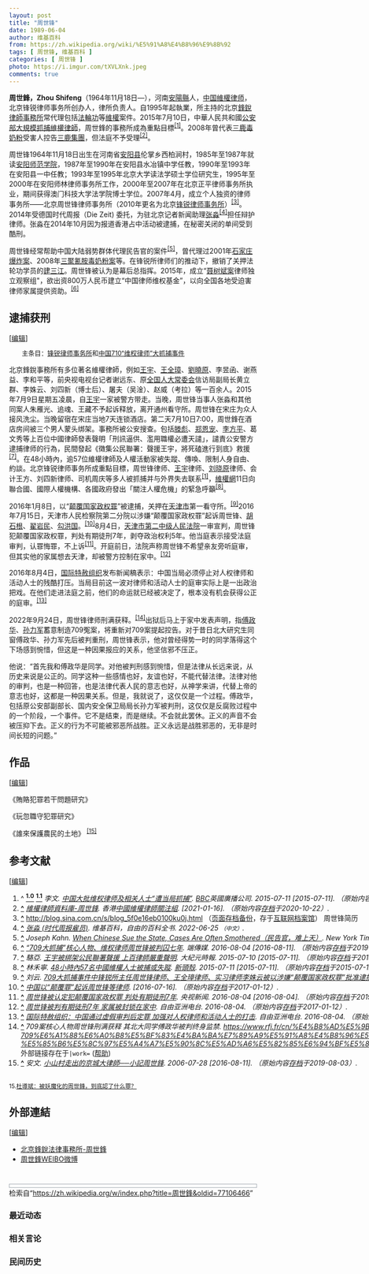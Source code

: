 ```yaml
---
layout: post
title: "周世锋"
date: 1989-06-04
author: 维基百科
from: https://zh.wikipedia.org/wiki/%E5%91%A8%E4%B8%96%E9%8B%92
tags: [ 周世锋, 维基百科 ]
categories: [ 周世锋 ]
photo: https://i.imgur.com/tXVLXnk.jpeg
comments: true
---
```

<div class="mw-content-ltr mw-parser-output" lang="zh" dir="ltr"><style data-mw-deduplicate="TemplateStyles:r83732082">.mw-parser-output .infobox-subbox{padding:0;border:none;margin:-3px;width:auto;min-width:100%;font-size:100%;clear:none;float:none;background-color:transparent}.mw-parser-output .infobox-3cols-child{margin:auto}.mw-parser-output .infobox .navbar{font-size:100%}body.skin-minerva .mw-parser-output .infobox-header,body.skin-minerva .mw-parser-output .infobox-subheader,body.skin-minerva .mw-parser-output .infobox-above,body.skin-minerva .mw-parser-output .infobox-title,body.skin-minerva .mw-parser-output .infobox-image,body.skin-minerva .mw-parser-output .infobox-full-data,body.skin-minerva .mw-parser-output .infobox-below{text-align:center}@media screen{html.skin-theme-clientpref-night .mw-parser-output .infobox-full-data:not(.notheme)>div:not(.notheme)[style]{background:#1f1f23!important;color:#f8f9fa}@media screen and (prefers-color-scheme:dark){html.skin-theme-clientpref-os .mw-parser-output .infobox-full-data:not(.notheme) div:not(.notheme){background:#1f1f23!important;color:#f8f9fa}}html.skin-theme-clientpref-night .mw-parser-output .infobox td div:not(.notheme)[style]{background:transparent!important;color:var(--color-base,#202122)}@media screen and (prefers-color-scheme:dark){html.skin-theme-clientpref-os .mw-parser-output .infobox td div:not(.notheme)[style]{background:transparent!important;color:var(--color-base,#202122)}}html.skin-theme-clientpref-night .mw-parser-output .infobox td div.NavHead:not(.notheme)[style]{background:transparent!important}}@media screen and (prefers-color-scheme:dark){html.skin-theme-clientpref-os .mw-parser-output .infobox td div.NavHead:not(.notheme)[style]{background:transparent!important}}@media(min-width:640px){body.skin--responsive .mw-parser-output .infobox-table{display:table!important}body.skin--responsive .mw-parser-output .infobox-table>caption{display:table-caption!important}body.skin--responsive .mw-parser-output .infobox-table>tbody{display:table-row-group}body.skin--responsive .mw-parser-output .infobox-table tr{display:table-row!important}body.skin--responsive .mw-parser-output .infobox-table th,body.skin--responsive .mw-parser-output .infobox-table td{padding-left:inherit;padding-right:inherit}}</style>
<p><b>周世鋒，Zhou Shifeng</b>（1964年11月18日<span class="useeditintro" title="Template:BLP editintro">—</span>），河南<a href="/wiki/%E5%AE%89%E9%98%B3%E5%8E%BF" title="安阳县">安陽縣</a>人，<a href="/wiki/%E4%B8%AD%E5%8D%8E%E4%BA%BA%E6%B0%91%E5%85%B1%E5%92%8C%E5%9B%BD" title="中华人民共和国">中国</a><a href="/wiki/%E7%B6%AD%E6%AC%8A%E5%BE%8B%E5%B8%AB" class="mw-redirect" title="維權律師">維權律师</a>，北京锋锐律师事务所创办人，律所负责人。自1995年起執業，所主持的北京<a href="/wiki/%E9%94%8B%E9%94%90%E5%BE%8B%E5%B8%88%E4%BA%8B%E5%8A%A1%E6%89%80" title="锋锐律师事务所">鋒銳律師事務所</a>常代理包括<a href="/wiki/%E6%B3%95%E8%BC%AA%E5%8A%9F" class="mw-redirect" title="法輪功">法輪功</a>等<a href="/wiki/%E7%B6%AD%E6%AC%8A" class="mw-redirect" title="維權">維權</a>案件。2015年7月10日，中華人民共和國<a href="/wiki/%E4%B8%AD%E5%8D%8E%E4%BA%BA%E6%B0%91%E5%85%B1%E5%92%8C%E5%9B%BD%E5%85%AC%E5%AE%89%E9%83%A8" title="中华人民共和国公安部">公安部</a><a href="/wiki/%E4%B8%AD%E5%9C%8B710%E3%80%8C%E7%B6%AD%E6%AC%8A%E5%BE%8B%E5%B8%AB%E3%80%8D%E5%A4%A7%E6%8A%93%E6%8D%95%E4%BA%8B%E4%BB%B6" class="mw-redirect" title="中國710「維權律師」大抓捕事件">大規模抓捕維權律師</a>，周世鋒的事務所成為重點目標<sup id="cite_ref-BBC0711_1-0" class="reference"><a href="#cite_note-BBC0711-1"><span class="cite-bracket">[</span>1<span class="cite-bracket">]</span></a></sup>。2008年曾代表<a href="/wiki/2008%E5%B9%B4%E4%B8%AD%E5%9B%BD%E5%A5%B6%E5%88%B6%E5%93%81%E6%B1%A1%E6%9F%93%E4%BA%8B%E4%BB%B6" title="2008年中国奶制品污染事件">三鹿毒奶粉</a>受害人控告<a href="/wiki/%E4%B8%89%E9%B9%BF%E9%9B%86%E5%9B%A2" title="三鹿集团">三鹿集團</a>，但法庭不予受理<sup id="cite_ref-2" class="reference"><a href="#cite_note-2"><span class="cite-bracket">[</span>2<span class="cite-bracket">]</span></a></sup>。
</p>
<meta property="mw:PageProp/toc">
<div class="mw-heading mw-heading2"></div>
<p>周世锋1964年11月18日出生在河南省<a href="/wiki/%E5%AE%89%E9%98%B3%E5%8E%BF" title="安阳县">安阳县</a>伦掌乡西柏涧村，1985年至1987年就读<a href="/wiki/%E5%AE%89%E9%98%B3%E5%B8%88%E8%8C%83%E5%AD%A6%E9%99%A2" title="安阳师范学院">安阳师范学院</a>，1987年至1990年在安阳县水冶镇中学任教，1990年至1993年在安阳县一中任教；1993年至1995年北京大学读法学硕士学位研究生，1995年至2000年在安阳师林律师事务所工作，2000年至2007年在北京正平律师事务所执业，期间获得澳门科技大学法学院博士学位。2007年4月，成立个人独资的律师事务所——北京周世锋律师事务所（2010年更名为北京<a href="/wiki/%E9%94%8B%E9%94%90%E5%BE%8B%E5%B8%88%E4%BA%8B%E5%8A%A1%E6%89%80" title="锋锐律师事务所">锋锐律师事务所</a>）<sup id="cite_ref-3" class="reference"><a href="#cite_note-3"><span class="cite-bracket">[</span>3<span class="cite-bracket">]</span></a></sup>。2014年受德国时代周报（Die Zeit) 委托，为驻北京记者新闻助理<a href="/wiki/%E5%BC%A0%E6%B7%BC_(%E6%97%B6%E4%BB%A3%E5%91%A8%E6%8A%A5%E9%9B%87%E5%91%98)" title="张淼 (时代周报雇员)">张淼</a><sup id="cite_ref-4" class="reference"><a href="#cite_note-4"><span class="cite-bracket">[</span>4<span class="cite-bracket">]</span></a></sup>担任辩护律师。张淼在2014年10月因为报道香港占中活动被逮捕，在秘密关闭的单间受到酷刑。
</p><p>周世锋经常帮助中国大陆弱势群体代理民告官的案件<sup id="cite_ref-5" class="reference"><a href="#cite_note-5"><span class="cite-bracket">[</span>5<span class="cite-bracket">]</span></a></sup>，曾代理过2001年<a href="/wiki/%E9%9D%B3%E5%A6%82%E8%B6%85%E7%88%86%E7%82%B8%E6%A1%88" title="靳如超爆炸案">石家庄爆炸案</a>、2008年<a href="/wiki/2008%E5%B9%B4%E4%B8%AD%E5%9B%BD%E5%A5%B6%E5%88%B6%E5%93%81%E6%B1%A1%E6%9F%93%E4%BA%8B%E4%BB%B6" title="2008年中国奶制品污染事件">三聚氰胺毒奶粉案</a>等。在锋锐所律师们的推动下，撤销了关押法轮功学员的<a href="/wiki/2014%E5%B9%B4%E5%BB%BA%E4%B8%89%E6%B1%9F%E4%BA%8B%E4%BB%B6" title="2014年建三江事件">建三江</a>。周世锋被认为是幕后总指挥。2015年，成立“<a href="/wiki/%E8%81%82%E6%A0%91%E6%96%8C%E6%A1%88" title="聂树斌案">聂树斌案</a>律师独立观察组"，欲出资800万人民币建立“中国律师维权基金”，以向全国各地受迫害律师家属提供资助。<sup id="cite_ref-6" class="reference"><a href="#cite_note-6"><span class="cite-bracket">[</span>6<span class="cite-bracket">]</span></a></sup>
</p>
<div class="mw-heading mw-heading2"><h2 id="逮捕获刑"><span id=".E9.80.AE.E6.8D.95.E8.8E.B7.E5.88.91"></span>逮捕获刑</h2><span class="mw-editsection"><span class="mw-editsection-bracket">[</span><a href="/w/index.php?title=%E5%91%A8%E4%B8%96%E9%8B%92&amp;action=edit&amp;section=2" title="编辑章节：逮捕获刑"><span>编辑</span></a><span class="mw-editsection-bracket">]</span></span></div>
<style data-mw-deduplicate="TemplateStyles:r85100532">.mw-parser-output .hatnote{font-size:small}.mw-parser-output div.hatnote{padding-left:2em;margin-bottom:0.8em;margin-top:0.8em}.mw-parser-output .hatnote-notice-img::after{content:"\202f \202f \202f \202f "}.mw-parser-output .hatnote-notice-img-small::after{content:"\202f \202f "}.mw-parser-output .hatnote+link+.hatnote{margin-top:-0.5em}body.skin-minerva .mw-parser-output .hatnote-notice-img,body.skin-minerva .mw-parser-output .hatnote-notice-img-small{display:none}@media print{body.ns-0 .mw-parser-output .hatnote{display:none!important}}</style><div role="note" class="hatnote navigation-not-searchable">主条目：<a href="/wiki/%E9%94%8B%E9%94%90%E5%BE%8B%E5%B8%88%E4%BA%8B%E5%8A%A1%E6%89%80" title="锋锐律师事务所">锋锐律师事务所</a>和<a href="/wiki/%E4%B8%AD%E5%9C%8B710%E3%80%8C%E7%B6%AD%E6%AC%8A%E5%BE%8B%E5%B8%AB%E3%80%8D%E5%A4%A7%E6%8A%93%E6%8D%95%E4%BA%8B%E4%BB%B6" class="mw-redirect" title="中國710「維權律師」大抓捕事件">中国710“维权律师”大抓捕事件</a></div>
<p>北京鋒銳事務所有多位著名維權律師，例如<a href="/wiki/%E7%8E%8B%E5%AE%87_(%E4%B8%AD%E5%9C%8B%E5%BE%8B%E5%B8%AB)" class="mw-redirect" title="王宇 (中國律師)">王宇</a>、<a href="/wiki/%E7%8E%8B%E5%85%A8%E7%92%8B" title="王全璋">王全璋</a>、<a href="/wiki/%E5%88%98%E6%99%93%E5%8E%9F" title="刘晓原">劉曉原</a>、李昱函、谢燕益、李和平等，前央视电视台记者谢远东、原<a href="/wiki/%E5%85%A8%E5%9B%BD%E4%BA%BA%E5%A4%A7%E5%B8%B8%E5%A7%94%E4%BC%9A" class="mw-redirect" title="全国人大常委会">全国人大常委会</a>信访局副局长黄立群、李姝云、刘四新（博士后）、屠夫（吴淦）、赵威（考拉）等一百余人。2015年7月9日星期五凌晨，自<a href="/wiki/%E7%8E%8B%E5%AE%87_(%E4%B8%AD%E5%9C%8B%E5%BE%8B%E5%B8%AB)" class="mw-redirect" title="王宇 (中國律師)">王宇</a>一家被警方带走。当晚，周世锋当事人张淼和其他同案人朱雁光、追魂、王藏不予起诉释放，离开通州看守所。周世锋在宋庄为众人接风洗尘。当晚留宿在宋庄当地7天连锁酒店。第二天7月10日7:00，周世鋒在酒店房间被三个男人蒙头绑架。事務所被公安搜查。包括<a href="/wiki/%E6%BB%95%E5%BD%AA" title="滕彪">滕彪</a>、<a href="/wiki/%E9%83%91%E6%81%A9%E5%AE%A0" title="郑恩宠">郑恩宠</a>、<a href="/wiki/%E6%9D%8E%E6%96%B9%E5%B9%B3" title="李方平">李方平</a>、葛文秀等上百位中國律師發表聲明「刑訊逼供、濫用職權必遭天譴」，譴責公安警方逮捕律师的行為，民間發起《徵集公民聯署：聲援王宇，將死磕進行到底》救援<sup id="cite_ref-EPO0710_7-0" class="reference"><a href="#cite_note-EPO0710-7"><span class="cite-bracket">[</span>7<span class="cite-bracket">]</span></a></sup>。在48小時內，逾57位維權律師及人權活動家被失蹤、傳喚、限制人身自由、約談。北京锋锐律师事务所成重點目標，周世锋律师、<a href="/wiki/%E7%8E%8B%E5%AE%87_(%E4%B8%AD%E5%9C%8B%E5%BE%8B%E5%B8%AB)" class="mw-redirect" title="王宇 (中國律師)">王宇</a>律师、<a href="/wiki/%E5%88%98%E6%99%93%E5%8E%9F" title="刘晓原">刘晓原</a>律师、会计王方、刘四新律师、司机周庆等多人被抓捕并与外界失去联系<sup id="cite_ref-BBC0711_1-1" class="reference"><a href="#cite_note-BBC0711-1"><span class="cite-bracket">[</span>1<span class="cite-bracket">]</span></a></sup>，<a href="/wiki/%E7%B6%AD%E6%AC%8A%E7%B6%B2" class="mw-redirect" title="維權網">維權網</a>11日向聯合國、國際人權機構、各國政府發出「關注人權危機」的緊急呼籲<sup id="cite_ref-8" class="reference"><a href="#cite_note-8"><span class="cite-bracket">[</span>8<span class="cite-bracket">]</span></a></sup>。
</p><p>2016年1月8日，以“<a href="/wiki/%E9%A2%A0%E8%A6%86%E5%9B%BD%E5%AE%B6%E6%94%BF%E6%9D%83%E7%BD%AA" title="颠覆国家政权罪">颠覆国家政权罪</a>”被逮捕，关押在<a href="/wiki/%E5%A4%A9%E6%B4%A5%E5%B8%82" title="天津市">天津市</a>第一看守所。<sup id="cite_ref-9" class="reference"><a href="#cite_note-9"><span class="cite-bracket">[</span>9<span class="cite-bracket">]</span></a></sup>2016年7月15日，天津市人民检察院第二分院以涉嫌“颠覆国家政权罪”起诉周世锋、<a href="/wiki/%E8%83%A1%E7%9F%B3%E6%A0%B9" title="胡石根">胡石根</a>、<a href="/w/index.php?title=%E7%BF%9F%E5%B2%A9%E6%B0%91&amp;action=edit&amp;redlink=1" class="new" title="翟岩民（页面不存在）">翟岩民</a>、<a href="/wiki/%E5%8B%BE%E6%B4%AA%E5%9B%BD" title="勾洪国">勾洪国</a>。<sup id="cite_ref-10" class="reference"><a href="#cite_note-10"><span class="cite-bracket">[</span>10<span class="cite-bracket">]</span></a></sup>8月4日，<a href="/wiki/%E5%A4%A9%E6%B4%A5%E5%B8%82%E7%AC%AC%E4%BA%8C%E4%B8%AD%E7%BA%A7%E4%BA%BA%E6%B0%91%E6%B3%95%E9%99%A2" title="天津市第二中级人民法院">天津市第二中级人民法院</a>一审宣判，周世锋犯颠覆国家政权罪，判处有期徒刑7年，剥夺政治权利5年。他当庭表示接受法庭审判，认罪悔罪，不上诉<sup id="cite_ref-11" class="reference"><a href="#cite_note-11"><span class="cite-bracket">[</span>11<span class="cite-bracket">]</span></a></sup>。开庭前日，法院声称周世锋不希望亲友旁听庭审，但其实他的家属想去天津，却被警方控制在家中。<sup id="cite_ref-12" class="reference"><a href="#cite_note-12"><span class="cite-bracket">[</span>12<span class="cite-bracket">]</span></a></sup>
</p><p>2016年8月4日，<a href="/wiki/%E5%9B%BD%E9%99%85%E7%89%B9%E8%B5%A6%E7%BB%84%E7%BB%87" class="mw-redirect" title="国际特赦组织">国际特赦组织</a>发布新闻稿表示：中国当局必须停止对人权律师和活动人士的残酷打压。当局目前这一波对律师和活动人士的庭审实际上是一出政治把戏。在他们走进法庭之前，他们的命运就已经被决定了，根本没有机会获得公正的庭审。<sup id="cite_ref-13" class="reference"><a href="#cite_note-13"><span class="cite-bracket">[</span>13<span class="cite-bracket">]</span></a></sup>
</p><p>2022年9月24日，周世锋律师刑满获释。<sup id="cite_ref-14" class="reference"><a href="#cite_note-14"><span class="cite-bracket">[</span>14<span class="cite-bracket">]</span></a></sup>出狱后马上于家中发表声明，指<a href="/wiki/%E5%82%85%E6%94%BF%E5%8D%8E" title="傅政华">傅政华</a>、<a href="/wiki/%E5%AD%99%E5%8A%9B%E5%86%9B" title="孙力军">孙力军</a>蓄意制造709冤案，将重新对709案提起控告。对于昔日北大研究生同窗傅政华、孙力军先后被判重刑，周世锋表示，他对曾经得势一时的同学落得这个下场感到惋惜，但这是一种因果报应的关系，他坚信邪不压正。
</p><p>他说：“首先我和傅政华是同学。对他被判刑感到惋惜，但是法律从长远来说，从历史来说是公正的。同学这种一些感情也好，友谊也好，不能代替法律。法律对他的审判，也是一种回答，也是法律代表人民的意志也好，从神学来讲，代替上帝的意志也好，这都是一种因果关系。但是，我就说了，这仅仅是一个过程。傅政华，包括原公安部副部长、国内安全保卫局局长孙力军被判刑，这仅仅是反腐败过程中的一个阶段，一个事件。它不是结束，而是继续。不会就此罢休。正义的声音不会被压抑下去。正义的行为不可能被邪恶所战胜。正义永远是战胜邪恶的，无非是时间长短的问题。”
</p>
<div class="mw-heading mw-heading2"><h2 id="作品"><span id=".E4.BD.9C.E5.93.81"></span>作品</h2><span class="mw-editsection"><span class="mw-editsection-bracket">[</span><a href="/w/index.php?title=%E5%91%A8%E4%B8%96%E9%8B%92&amp;action=edit&amp;section=3" title="编辑章节：作品"><span>编辑</span></a><span class="mw-editsection-bracket">]</span></span></div>
<p>《賄賂犯罪若干問題研究》
</p><p>《玩忽職守犯罪研究》
</p><p>《誰來保護農民的土地》
<sup id="cite_ref-15" class="reference"><a href="#cite_note-15"><span class="cite-bracket">[</span>15<span class="cite-bracket">]</span></a></sup>
</p>
<div class="mw-heading mw-heading2"><h2 id="参考文献"><span id=".E5.8F.82.E8.80.83.E6.96.87.E7.8C.AE"></span>参考文献</h2><span class="mw-editsection"><span class="mw-editsection-bracket">[</span><a href="/w/index.php?title=%E5%91%A8%E4%B8%96%E9%8B%92&amp;action=edit&amp;section=4" title="编辑章节：参考文献"><span>编辑</span></a><span class="mw-editsection-bracket">]</span></span></div>
<div class="reflist columns references-column-count references-column-count-2" style="-moz-column-count: 2; -webkit-column-count: 2; column-count: 2; list-style-type: decimal;">
<ol class="references">
<li id="cite_note-BBC0711-1"><span class="mw-cite-backlink">^ <a href="#cite_ref-BBC0711_1-0"><sup><b>1.0</b></sup></a> <a href="#cite_ref-BBC0711_1-1"><sup><b>1.1</b></sup></a></span> <span class="reference-text"><cite class="citation news">李文. <a rel="nofollow" class="external text" href="https://www.bbc.com/zhongwen/simp/china/2015/07/150711_china_lawyers">中国大批维权律师及相关人士“遭当局抓捕”</a>. <a href="/wiki/BBC" class="mw-redirect" title="BBC">BBC</a>英國廣播公司. 2015-07-11 <span class="reference-accessdate"> [<span class="nowrap">2015-07-11</span>]</span>. （原始内容<a rel="nofollow" class="external text" href="https://web.archive.org/web/20150714000504/http://www.bbc.com/zhongwen/simp/china/2015/07/150711_china_lawyers">存档</a>于2015-07-14）.</cite><span title="ctx_ver=Z39.88-2004&amp;rfr_id=info%3Asid%2Fzh.wikipedia.org%3A%E5%91%A8%E4%B8%96%E9%8B%92&amp;rft.atitle=%E4%B8%AD%E5%9B%BD%E5%A4%A7%E6%89%B9%E7%BB%B4%E6%9D%83%E5%BE%8B%E5%B8%88%E5%8F%8A%E7%9B%B8%E5%85%B3%E4%BA%BA%E5%A3%AB%E2%80%9C%E9%81%AD%E5%BD%93%E5%B1%80%E6%8A%93%E6%8D%95%E2%80%9D&amp;rft.au=%E6%9D%8E%E6%96%87&amp;rft.date=2015-07-11&amp;rft.genre=article&amp;rft_id=http%3A%2F%2Fwww.bbc.com%2Fzhongwen%2Fsimp%2Fchina%2F2015%2F07%2F150711_china_lawyers&amp;rft_val_fmt=info%3Aofi%2Ffmt%3Akev%3Amtx%3Ajournal" class="Z3988"><span style="display:none;">&nbsp;</span></span></span>
</li>
<li id="cite_note-2"><span class="mw-cite-backlink"><b><a href="#cite_ref-2">^</a></b></span> <span class="reference-text"><cite class="citation news"><a rel="nofollow" class="external text" href="http://www.chrlawyers.hk/zh-hant/content/周世鋒">維權律師資料庫-周世鋒</a>. 香港<a href="/wiki/%E4%B8%AD%E5%9C%8B%E7%B6%AD%E6%AC%8A%E5%BE%8B%E5%B8%AB%E9%97%9C%E6%B3%A8%E7%B5%84" title="中國維權律師關注組">中國維權律師關注組</a>.  <span class="reference-accessdate"> [<span class="nowrap">2021-01-16</span>]</span>. （原始内容<a rel="nofollow" class="external text" href="https://web.archive.org/web/20201022000309/https://chrlawyers.hk/zh-hant/content/%E5%91%A8%E4%B8%96%E9%8B%92">存档</a>于2020-10-22）.</cite><span title="ctx_ver=Z39.88-2004&amp;rfr_id=info%3Asid%2Fzh.wikipedia.org%3A%E5%91%A8%E4%B8%96%E9%8B%92&amp;rft.atitle=%E7%B6%AD%E6%AC%8A%E5%BE%8B%E5%B8%AB%E8%B3%87%E6%96%99%E5%BA%AB-%E5%91%A8%E4%B8%96%E9%8B%92&amp;rft.genre=article&amp;rft_id=http%3A%2F%2Fwww.chrlawyers.hk%2Fzh-hant%2Fcontent%2F%E5%91%A8%E4%B8%96%E9%8B%92&amp;rft_val_fmt=info%3Aofi%2Ffmt%3Akev%3Amtx%3Ajournal" class="Z3988"><span style="display:none;">&nbsp;</span></span></span>
</li>
<li id="cite_note-3"><span class="mw-cite-backlink"><b><a href="#cite_ref-3">^</a></b></span> <span class="reference-text"><a rel="nofollow" class="external free" href="http://blog.sina.com.cn/s/blog_5f0e16eb0100ku0j.html">http://blog.sina.com.cn/s/blog_5f0e16eb0100ku0j.html</a> （<a rel="nofollow" class="external text" href="//web.archive.org/web/20160822004911/http://blog.sina.com.cn/s/blog_5f0e16eb0100ku0j.html">页面存档备份</a>，存于<a href="/wiki/%E4%BA%92%E8%81%94%E7%BD%91%E6%A1%A3%E6%A1%88%E9%A6%86" title="互联网档案馆">互联网档案馆</a>） 周世锋简历</span>
</li>
<li id="cite_note-4"><span class="mw-cite-backlink"><b><a href="#cite_ref-4">^</a></b></span> <span class="reference-text"><cite class="citation journal"><a class="external text" href="https://zh.wikipedia.org/w/index.php?title=张淼_(时代周报雇员)&amp;oldid=72355411">张淼 (时代周报雇员)</a>. 维基百科，自由的百科全书. 2022-06-25 <span style="font-family: sans-serif; cursor: default; color:var(--color-subtle, #54595d); font-size: 0.8em; bottom: 0.1em; font-weight: bold;" title="连接到中文网页">（中文）</span>.</cite><span title="ctx_ver=Z39.88-2004&amp;rfr_id=info%3Asid%2Fzh.wikipedia.org%3A%E5%91%A8%E4%B8%96%E9%8B%92&amp;rft.atitle=%E5%BC%A0%E6%B7%BC+%28%E6%97%B6%E4%BB%A3%E5%91%A8%E6%8A%A5%E9%9B%87%E5%91%98%29&amp;rft.date=2022-06-25&amp;rft.genre=article&amp;rft.jtitle=%E7%BB%B4%E5%9F%BA%E7%99%BE%E7%A7%91%EF%BC%8C%E8%87%AA%E7%94%B1%E7%9A%84%E7%99%BE%E7%A7%91%E5%85%A8%E4%B9%A6&amp;rft_id=https%3A%2F%2Fzh.wikipedia.org%2Fw%2Findex.php%3Ftitle%3D%E5%BC%A0%E6%B7%BC_%28%E6%97%B6%E4%BB%A3%E5%91%A8%E6%8A%A5%E9%9B%87%E5%91%98%29%26oldid%3D72355411&amp;rft_val_fmt=info%3Aofi%2Ffmt%3Akev%3Amtx%3Ajournal" class="Z3988"><span style="display:none;">&nbsp;</span></span></span>
</li>
<li id="cite_note-5"><span class="mw-cite-backlink"><b><a href="#cite_ref-5">^</a></b></span> <span class="reference-text"><cite class="citation news">Joseph Kahn. <a rel="nofollow" class="external text" href="http://www.nytimes.com/2005/12/28/world/asia/when-chinese-sue-the-state-cases-are-often-smothered.html">When Chinese Sue the State, Cases Are Often Smothered（民告官，难上天）</a>. New York Times. 2005-12-28 <span class="reference-accessdate"> [<span class="nowrap">2016-08-11</span>]</span>. （原始内容<a rel="nofollow" class="external text" href="https://web.archive.org/web/20201019191339/https://www.nytimes.com/2005/12/28/world/asia/when-chinese-sue-the-state-cases-are-often-smothered.html">存档</a>于2020-10-19）.</cite><span title="ctx_ver=Z39.88-2004&amp;rfr_id=info%3Asid%2Fzh.wikipedia.org%3A%E5%91%A8%E4%B8%96%E9%8B%92&amp;rft.atitle=When+Chinese+Sue+the+State%2C+Cases+Are+Often+Smothered%EF%BC%88%E6%B0%91%E5%91%8A%E5%AE%98%EF%BC%8C%E9%9A%BE%E4%B8%8A%E5%A4%A9%EF%BC%89&amp;rft.au=Joseph+Kahn&amp;rft.date=2005-12-28&amp;rft.genre=article&amp;rft_id=http%3A%2F%2Fwww.nytimes.com%2F2005%2F12%2F28%2Fworld%2Fasia%2Fwhen-chinese-sue-the-state-cases-are-often-smothered.html&amp;rft_val_fmt=info%3Aofi%2Ffmt%3Akev%3Amtx%3Ajournal" class="Z3988"><span style="display:none;">&nbsp;</span></span></span>
</li>
<li id="cite_note-6"><span class="mw-cite-backlink"><b><a href="#cite_ref-6">^</a></b></span> <span class="reference-text"><cite class="citation news"><a rel="nofollow" class="external text" href="https://theinitium.com/article/20160804-dailynews-zhou-shifeng/">“709大抓捕”核心人物、维权律师周世锋被判囚七年</a>. 端傳媒. 2016-08-04 <span class="reference-accessdate"> [<span class="nowrap">2016-08-11</span>]</span>. （原始内容<a rel="nofollow" class="external text" href="https://web.archive.org/web/20190801184543/https://theinitium.com/article/20160804-dailynews-zhou-shifeng/">存档</a>于2019-08-01）.</cite><span title="ctx_ver=Z39.88-2004&amp;rfr_id=info%3Asid%2Fzh.wikipedia.org%3A%E5%91%A8%E4%B8%96%E9%8B%92&amp;rft.atitle=%E2%80%9C709%E5%A4%A7%E6%8A%93%E6%8D%95%E2%80%9D%E6%A0%B8%E5%BF%83%E4%BA%BA%E7%89%A9%E3%80%81%E7%BB%B4%E6%9D%83%E5%BE%8B%E5%B8%88%E5%91%A8%E4%B8%96%E9%94%8B%E8%A2%AB%E5%88%A4%E5%9B%9A%E4%B8%83%E5%B9%B4&amp;rft.date=2016-08-04&amp;rft.genre=article&amp;rft_id=https%3A%2F%2Ftheinitium.com%2Farticle%2F20160804-dailynews-zhou-shifeng%2F&amp;rft_val_fmt=info%3Aofi%2Ffmt%3Akev%3Amtx%3Ajournal" class="Z3988"><span style="display:none;">&nbsp;</span></span></span>
</li>
<li id="cite_note-EPO0710-7"><span class="mw-cite-backlink"><b><a href="#cite_ref-EPO0710_7-0">^</a></b></span> <span class="reference-text"><cite class="citation news">駱亞. <a rel="nofollow" class="external text" href="http://www.epochtimes.com/b5/15/7/10/n4477526.htm">王宇被綁架公民聯署聲援 上百律師嚴重聲明</a>. 大紀元時報. 2015-07-10 <span class="reference-accessdate"> [<span class="nowrap">2015-07-11</span>]</span>. （原始内容<a rel="nofollow" class="external text" href="https://web.archive.org/web/20150711003030/http://www.epochtimes.com/b5/15/7/10/n4477526.htm">存档</a>于2015-07-11）.</cite><span title="ctx_ver=Z39.88-2004&amp;rfr_id=info%3Asid%2Fzh.wikipedia.org%3A%E5%91%A8%E4%B8%96%E9%8B%92&amp;rft.atitle=%E7%8E%8B%E5%AE%87%E8%A2%AB%E7%B6%81%E6%9E%B6%E5%85%AC%E6%B0%91%E8%81%AF%E7%BD%B2%E8%81%B2%E6%8F%B4+%E4%B8%8A%E7%99%BE%E5%BE%8B%E5%B8%AB%E5%9A%B4%E9%87%8D%E8%81%B2%E6%98%8E&amp;rft.au=%E9%A7%B1%E4%BA%9E&amp;rft.date=2015-07-10&amp;rft.genre=article&amp;rft_id=http%3A%2F%2Fwww.epochtimes.com%2Fb5%2F15%2F7%2F10%2Fn4477526.htm&amp;rft_val_fmt=info%3Aofi%2Ffmt%3Akev%3Amtx%3Ajournal" class="Z3988"><span style="display:none;">&nbsp;</span></span></span>
</li>
<li id="cite_note-8"><span class="mw-cite-backlink"><b><a href="#cite_ref-8">^</a></b></span> <span class="reference-text"><cite class="citation news">林禾寧. <a rel="nofollow" class="external text" href="http://newtalk.tw/news/view/2015-07-11/62134">48小時內57名中國維權人士被捕或失蹤</a>. <a href="/wiki/%E6%96%B0%E9%A0%AD%E6%AE%BC" class="mw-redirect" title="新頭殼">新頭殼</a>. 2015-07-11 <span class="reference-accessdate"> [<span class="nowrap">2015-07-11</span>]</span>. （原始内容<a rel="nofollow" class="external text" href="https://web.archive.org/web/20150712082304/http://newtalk.tw/news/view/2015-07-11/62134">存档</a>于2015-07-12）.</cite><span title="ctx_ver=Z39.88-2004&amp;rfr_id=info%3Asid%2Fzh.wikipedia.org%3A%E5%91%A8%E4%B8%96%E9%8B%92&amp;rft.atitle=48%E5%B0%8F%E6%99%82%E5%85%A757%E5%90%8D%E4%B8%AD%E5%9C%8B%E7%B6%AD%E6%AC%8A%E4%BA%BA%E5%A3%AB%E8%A2%AB%E6%8D%95%E6%88%96%E5%A4%B1%E8%B9%A4&amp;rft.au=%E6%9E%97%E7%A6%BE%E5%AF%A7&amp;rft.date=2015-07-11&amp;rft.genre=article&amp;rft_id=http%3A%2F%2Fnewtalk.tw%2Fnews%2Fview%2F2015-07-11%2F62134&amp;rft_val_fmt=info%3Aofi%2Ffmt%3Akev%3Amtx%3Ajournal" class="Z3988"><span style="display:none;">&nbsp;</span></span></span>
</li>
<li id="cite_note-9"><span class="mw-cite-backlink"><b><a href="#cite_ref-9">^</a></b></span> <span class="reference-text"><cite class="citation web">刘云. <a rel="nofollow" class="external text" href="http://wqw2010.blogspot.com/2016/01/709_12.html">709大抓捕事件中锋锐所主任周世锋律师、王全璋律师、实习律师李姝云被以涉嫌“颠覆国家政权罪”批准逮捕（图）</a>. 维权网. 2016-01-12 <span class="reference-accessdate"> [<span class="nowrap">2016-02-13</span>]</span>. （原始内容<a rel="nofollow" class="external text" href="https://web.archive.org/web/20160203172241/http://wqw2010.blogspot.com/2016/01/709_12.html">存档</a>于2016-02-03）.</cite><span title="ctx_ver=Z39.88-2004&amp;rfr_id=info%3Asid%2Fzh.wikipedia.org%3A%E5%91%A8%E4%B8%96%E9%8B%92&amp;rft.au=%E5%88%98%E4%BA%91&amp;rft.btitle=709%E5%A4%A7%E6%8A%93%E6%8D%95%E4%BA%8B%E4%BB%B6%E4%B8%AD%E9%94%8B%E9%94%90%E6%89%80%E4%B8%BB%E4%BB%BB%E5%91%A8%E4%B8%96%E9%94%8B%E5%BE%8B%E5%B8%88%E3%80%81%E7%8E%8B%E5%85%A8%E7%92%8B%E5%BE%8B%E5%B8%88%E3%80%81%E5%AE%9E%E4%B9%A0%E5%BE%8B%E5%B8%88%E6%9D%8E%E5%A7%9D%E4%BA%91%E8%A2%AB%E4%BB%A5%E6%B6%89%E5%AB%8C%E2%80%9C%E9%A2%A0%E8%A6%86%E5%9B%BD%E5%AE%B6%E6%94%BF%E6%9D%83%E7%BD%AA%E2%80%9D%E6%89%B9%E5%87%86%E9%80%AE%E6%8D%95%EF%BC%88%E5%9B%BE%EF%BC%89&amp;rft.date=2016-01-12&amp;rft.genre=unknown&amp;rft.pub=%E7%BB%B4%E6%9D%83%E7%BD%91&amp;rft_id=http%3A%2F%2Fwqw2010.blogspot.com%2F2016%2F01%2F709_12.html&amp;rft_val_fmt=info%3Aofi%2Ffmt%3Akev%3Amtx%3Abook" class="Z3988"><span style="display:none;">&nbsp;</span></span></span>
</li>
<li id="cite_note-10"><span class="mw-cite-backlink"><b><a href="#cite_ref-10">^</a></b></span> <span class="reference-text"><cite class="citation web"><a rel="nofollow" class="external text" href="http://www.voachinese.com/a/china-rights-20160715/3419829.html">中国以“颠覆罪”起诉周世锋等律师</a>.  <span class="reference-accessdate"> [<span class="nowrap">2016-07-16</span>]</span>. （原始内容<a rel="nofollow" class="external text" href="https://web.archive.org/web/20170112064612/http://www.voachinese.com/a/china-rights-20160715/3419829.html">存档</a>于2017-01-12）.</cite><span title="ctx_ver=Z39.88-2004&amp;rfr_id=info%3Asid%2Fzh.wikipedia.org%3A%E5%91%A8%E4%B8%96%E9%8B%92&amp;rft.btitle=%E4%B8%AD%E5%9B%BD%E4%BB%A5%E2%80%9C%E9%A2%A0%E8%A6%86%E7%BD%AA%E2%80%9D%E8%B5%B7%E8%AF%89%E5%91%A8%E4%B8%96%E9%94%8B%E7%AD%89%E5%BE%8B%E5%B8%88&amp;rft.genre=unknown&amp;rft_id=http%3A%2F%2Fwww.voachinese.com%2Fa%2Fchina-rights-20160715%2F3419829.html&amp;rft_val_fmt=info%3Aofi%2Ffmt%3Akev%3Amtx%3Abook" class="Z3988"><span style="display:none;">&nbsp;</span></span></span>
</li>
<li id="cite_note-11"><span class="mw-cite-backlink"><b><a href="#cite_ref-11">^</a></b></span> <span class="reference-text"><cite class="citation news"><a rel="nofollow" class="external text" href="http://news.qq.com/a/20160804/025811.htm">周世锋被认定犯颠覆国家政权罪 判处有期徒刑7年</a>. 央视新闻. 2016-08-04 <span class="reference-accessdate"> [<span class="nowrap">2016-08-04</span>]</span>. （原始内容<a rel="nofollow" class="external text" href="https://web.archive.org/web/20191111123226/https://news.qq.com/a/20160804/025811.htm">存档</a>于2019-11-11）.</cite><span title="ctx_ver=Z39.88-2004&amp;rfr_id=info%3Asid%2Fzh.wikipedia.org%3A%E5%91%A8%E4%B8%96%E9%8B%92&amp;rft.atitle=%E5%91%A8%E4%B8%96%E9%94%8B%E8%A2%AB%E8%AE%A4%E5%AE%9A%E7%8A%AF%E9%A2%A0%E8%A6%86%E5%9B%BD%E5%AE%B6%E6%94%BF%E6%9D%83%E7%BD%AA+%E5%88%A4%E5%A4%84%E6%9C%89%E6%9C%9F%E5%BE%92%E5%88%917%E5%B9%B4&amp;rft.date=2016-08-04&amp;rft.genre=article&amp;rft_id=http%3A%2F%2Fnews.qq.com%2Fa%2F20160804%2F025811.htm&amp;rft_val_fmt=info%3Aofi%2Ffmt%3Akev%3Amtx%3Ajournal" class="Z3988"><span style="display:none;">&nbsp;</span></span></span>
</li>
<li id="cite_note-12"><span class="mw-cite-backlink"><b><a href="#cite_ref-12">^</a></b></span> <span class="reference-text"><cite class="citation web"><a rel="nofollow" class="external text" href="http://www.rfa.org/mandarin/yataibaodao/renquanfazhi/yf1-08042016102635.html">周世锋被判有期徒刑7年 家属被封锁在家中</a>. 自由亚洲电台. 2016-08-04. （原始内容<a rel="nofollow" class="external text" href="https://web.archive.org/web/20170112052802/http://www.rfa.org/mandarin/yataibaodao/renquanfazhi/yf1-08042016102635.html">存档</a>于2017-01-12）.</cite><span title="ctx_ver=Z39.88-2004&amp;rfr_id=info%3Asid%2Fzh.wikipedia.org%3A%E5%91%A8%E4%B8%96%E9%8B%92&amp;rft.btitle=%E5%91%A8%E4%B8%96%E9%94%8B%E8%A2%AB%E5%88%A4%E6%9C%89%E6%9C%9F%E5%BE%92%E5%88%917%E5%B9%B4+%E5%AE%B6%E5%B1%9E%E8%A2%AB%E5%B0%81%E9%94%81%E5%9C%A8%E5%AE%B6%E4%B8%AD&amp;rft.date=2016-08-04&amp;rft.genre=unknown&amp;rft.pub=%E8%87%AA%E7%94%B1%E4%BA%9A%E6%B4%B2%E7%94%B5%E5%8F%B0&amp;rft_id=http%3A%2F%2Fwww.rfa.org%2Fmandarin%2Fyataibaodao%2Frenquanfazhi%2Fyf1-08042016102635.html&amp;rft_val_fmt=info%3Aofi%2Ffmt%3Akev%3Amtx%3Abook" class="Z3988"><span style="display:none;">&nbsp;</span></span></span>
</li>
<li id="cite_note-13"><span class="mw-cite-backlink"><b><a href="#cite_ref-13">^</a></b></span> <span class="reference-text"><cite class="citation web"><a rel="nofollow" class="external text" href="http://www.rfa.org/mandarin/Xinwen/9-08042016134824.html">国际特赦组织：中国通过虚假审判后定罪 加强对人权律师和活动人士的打击</a>. 自由亚洲电台. 2016-08-04. （原始内容<a rel="nofollow" class="external text" href="https://web.archive.org/web/20191031001640/https://www.rfa.org/mandarin/Xinwen/9-08042016134824.html">存档</a>于2019-10-31）.</cite><span title="ctx_ver=Z39.88-2004&amp;rfr_id=info%3Asid%2Fzh.wikipedia.org%3A%E5%91%A8%E4%B8%96%E9%8B%92&amp;rft.btitle=%E5%9B%BD%E9%99%85%E7%89%B9%E8%B5%A6%E7%BB%84%E7%BB%87%EF%BC%9A%E4%B8%AD%E5%9B%BD%E9%80%9A%E8%BF%87%E8%99%9A%E5%81%87%E5%AE%A1%E5%88%A4%E5%90%8E%E5%AE%9A%E7%BD%AA+%E5%8A%A0%E5%BC%BA%E5%AF%B9%E4%BA%BA%E6%9D%83%E5%BE%8B%E5%B8%88%E5%92%8C%E6%B4%BB%E5%8A%A8%E4%BA%BA%E5%A3%AB%E7%9A%84%E6%89%93%E5%87%BB&amp;rft.date=2016-08-04&amp;rft.genre=unknown&amp;rft.pub=%E8%87%AA%E7%94%B1%E4%BA%9A%E6%B4%B2%E7%94%B5%E5%8F%B0&amp;rft_id=http%3A%2F%2Fwww.rfa.org%2Fmandarin%2FXinwen%2F9-08042016134824.html&amp;rft_val_fmt=info%3Aofi%2Ffmt%3Akev%3Amtx%3Abook" class="Z3988"><span style="display:none;">&nbsp;</span></span></span>
</li>
<li id="cite_note-14"><span class="mw-cite-backlink"><b><a href="#cite_ref-14">^</a></b></span> <span class="reference-text"><cite class="citation news">709案核心人物周世锋刑满获释  其北大同学傅政华被判终身监禁. <a rel="nofollow" class="external free" href="https://www.rfi.fr/cn/%E4%B8%AD%E5%9B%BD/20220924-709%E6%A1%88%E6%A0%B8%E5%BF%83%E4%BA%BA%E7%89%A9%E5%91%A8%E4%B8%96%E5%B3%B0%E5%88%91%E6%BB%A1%E8%8E%B7%E9%87%8A-%E5%85%B6%E5%8C%97%E5%A4%A7%E5%90%8C%E5%AD%A6%E5%82%85%E6%94%BF%E5%8D%8E%E8%A2%AB%E5%88%A4%E7%BB%88%E8%BA%AB%E7%9B%91%E7%A6%81">https://www.rfi.fr/cn/%E4%B8%AD%E5%9B%BD/20220924-709%E6%A1%88%E6%A0%B8%E5%BF%83%E4%BA%BA%E7%89%A9%E5%91%A8%E4%B8%96%E5%B3%B0%E5%88%91%E6%BB%A1%E8%8E%B7%E9%87%8A-%E5%85%B6%E5%8C%97%E5%A4%A7%E5%90%8C%E5%AD%A6%E5%82%85%E6%94%BF%E5%8D%8E%E8%A2%AB%E5%88%A4%E7%BB%88%E8%BA%AB%E7%9B%91%E7%A6%81</a>.</cite><span title="ctx_ver=Z39.88-2004&amp;rfr_id=info%3Asid%2Fzh.wikipedia.org%3A%E5%91%A8%E4%B8%96%E9%8B%92&amp;rft.atitle=709%E6%A1%88%E6%A0%B8%E5%BF%83%E4%BA%BA%E7%89%A9%E5%91%A8%E4%B8%96%E9%94%8B%E5%88%91%E6%BB%A1%E8%8E%B7%E9%87%8A+%E5%85%B6%E5%8C%97%E5%A4%A7%E5%90%8C%E5%AD%A6%E5%82%85%E6%94%BF%E5%8D%8E%E8%A2%AB%E5%88%A4%E7%BB%88%E8%BA%AB%E7%9B%91%E7%A6%81&amp;rft.genre=article&amp;rft.jtitle=https%3A%2F%2Fwww.rfi.fr%2Fcn%2F%25E4%25B8%25AD%25E5%259B%25BD%2F20220924-709%25E6%25A1%2588%25E6%25A0%25B8%25E5%25BF%2583%25E4%25BA%25BA%25E7%2589%25A9%25E5%2591%25A8%25E4%25B8%2596%25E5%25B3%25B0%25E5%2588%2591%25E6%25BB%25A1%25E8%258E%25B7%25E9%2587%258A-%25E5%2585%25B6%25E5%258C%2597%25E5%25A4%25A7%25E5%2590%258C%25E5%25AD%25A6%25E5%2582%2585%25E6%2594%25BF%25E5%258D%258E%25E8%25A2%25AB%25E5%2588%25A4%25E7%25BB%2588%25E8%25BA%25AB%25E7%259B%2591%25E7%25A6%2581&amp;rft_val_fmt=info%3Aofi%2Ffmt%3Akev%3Amtx%3Ajournal" class="Z3988"><span style="display:none;">&nbsp;</span></span> <span style="font-size:100%" class="error citation-comment">外部链接存在于<code style="color:inherit; border:inherit; padding:inherit;">|work=</code> (<a href="/wiki/Help:%E5%BC%95%E6%96%87%E6%A0%BC%E5%BC%8F1%E9%94%99%E8%AF%AF#param_has_ext_link" title="Help:引文格式1错误">帮助</a>)</span></span>
</li>
<li id="cite_note-15"><span class="mw-cite-backlink"><b><a href="#cite_ref-15">^</a></b></span> <span class="reference-text"><cite class="citation news">安文. <a rel="nofollow" class="external text" href="http://mypaper.pchome.com.tw/qindao/post/1272118421">小山村走出的京城大律師──小記周世鋒</a>. 2006-07-28 <span class="reference-accessdate"> [<span class="nowrap">2016-08-11</span>]</span>. （原始内容<a rel="nofollow" class="external text" href="https://web.archive.org/web/20190803083542/http://mypaper.pchome.com.tw/qindao/post/1272118421">存档</a>于2019-08-03）.</cite><span title="ctx_ver=Z39.88-2004&amp;rfr_id=info%3Asid%2Fzh.wikipedia.org%3A%E5%91%A8%E4%B8%96%E9%8B%92&amp;rft.atitle=%E5%B0%8F%E5%B1%B1%E6%9D%91%E8%B5%B0%E5%87%BA%E7%9A%84%E4%BA%AC%E5%9F%8E%E5%A4%A7%E5%BE%8B%E5%B8%AB%E2%94%80%E2%94%80%E5%B0%8F%E8%A8%98%E5%91%A8%E4%B8%96%E9%8B%92&amp;rft.au=%E5%AE%89%E6%96%87&amp;rft.date=2006-07-28&amp;rft.genre=article&amp;rft_id=http%3A%2F%2Fmypaper.pchome.com.tw%2Fqindao%2Fpost%2F1272118421&amp;rft_val_fmt=info%3Aofi%2Ffmt%3Akev%3Amtx%3Ajournal" class="Z3988"><span style="display:none;">&nbsp;</span></span></span>
</li>
</ol></div>           <p><small>15.<a href="/w/index.php?title=%E6%9D%9C%E5%B0%8E%E6%96%8C%EF%BC%9A%E8%A2%AB%E5%A6%96%E9%AD%94%E5%8C%96%E7%9A%84%E5%91%A8%E4%B8%96%E9%8B%92%EF%BC%8C%E5%88%B0%E5%BA%95%E8%AA%8D%E4%BA%86%E4%BB%80%E4%B9%88%E7%BD%AA%EF%BC%9F&amp;action=edit&amp;redlink=1" class="new" title="杜導斌：被妖魔化的周世鋒，到底認了什么罪？（页面不存在）">杜導斌：被妖魔化的周世鋒，到底認了什么罪？</a></small>
</p><div class="mw-heading mw-heading2"><h2 id="外部連結"><span id=".E5.A4.96.E9.83.A8.E9.80.A3.E7.B5.90"></span>外部連結</h2><span class="mw-editsection"><span class="mw-editsection-bracket">[</span><a href="/w/index.php?title=%E5%91%A8%E4%B8%96%E9%8B%92&amp;action=edit&amp;section=5" title="编辑章节：外部連結"><span>编辑</span></a><span class="mw-editsection-bracket">]</span></span></div>
<ul><li><a rel="nofollow" class="external text" href="https://web.archive.org/web/20150721045110/http://www.frlawyer.com/LawyerInfo.aspx?m=20141010134831263092&amp;n=20141114154500773998">北京鋒銳法律事務所-周世鋒</a></li>
<li><a rel="nofollow" class="external text" href="http://www.weibo.com/u/2241841747">周世鋒WEIBO微博</a></li></ul>
<div style="clear: both; height: 1em"></div>
<div class="navbox-styles"><style data-mw-deduplicate="TemplateStyles:r84265675">.mw-parser-output .hlist dl,.mw-parser-output .hlist ol,.mw-parser-output .hlist ul{margin:0;padding:0}.mw-parser-output .hlist dd,.mw-parser-output .hlist dt,.mw-parser-output .hlist li{margin:0;display:inline}.mw-parser-output .hlist.inline,.mw-parser-output .hlist.inline dl,.mw-parser-output .hlist.inline ol,.mw-parser-output .hlist.inline ul,.mw-parser-output .hlist dl dl,.mw-parser-output .hlist dl ol,.mw-parser-output .hlist dl ul,.mw-parser-output .hlist ol dl,.mw-parser-output .hlist ol ol,.mw-parser-output .hlist ol ul,.mw-parser-output .hlist ul dl,.mw-parser-output .hlist ul ol,.mw-parser-output .hlist ul ul{display:inline}.mw-parser-output .hlist .mw-empty-li{display:none}.mw-parser-output .hlist dt::after{content:" :"}.mw-parser-output .hlist dd::after,.mw-parser-output .hlist li::after{content:" · ";font-weight:bold}.mw-parser-output .hlist-pipe dd::after,.mw-parser-output .hlist-pipe li::after{content:" | ";font-weight:normal}.mw-parser-output .hlist-hyphen dd::after,.mw-parser-output .hlist-hyphen li::after{content:" - ";font-weight:normal}.mw-parser-output .hlist-comma dd::after,.mw-parser-output .hlist-comma li::after{content:"、";font-weight:normal}.mw-parser-output .hlist dd:last-child::after,.mw-parser-output .hlist dt:last-child::after,.mw-parser-output .hlist li:last-child::after{content:none}.mw-parser-output .hlist ol{counter-reset:listitem}.mw-parser-output .hlist ol>li{counter-increment:listitem}.mw-parser-output .hlist ol>li::before{content:" "counter(listitem)"\a0 "}.mw-parser-output .hlist dd ol>li:first-child::before,.mw-parser-output .hlist dt ol>li:first-child::before,.mw-parser-output .hlist li ol>li:first-child::before{content:"（"counter(listitem)"\a0 "}.mw-parser-output ul.cslist,.mw-parser-output ul.sslist{margin:0;padding:0;display:inline-block;list-style:none}.mw-parser-output .cslist li,.mw-parser-output .sslist li{margin:0;display:inline-block}.mw-parser-output .cslist li::after{content:"，"}.mw-parser-output .sslist li::after{content:"；"}.mw-parser-output .cslist li:last-child::after,.mw-parser-output .sslist li:last-child::after{content:none}</style><style data-mw-deduplicate="TemplateStyles:r84261037">.mw-parser-output .navbox{box-sizing:border-box;border:1px solid #a2a9b1;width:100%;clear:both;font-size:88%;text-align:center;padding:1px;margin:1em auto 0}.mw-parser-output .navbox .navbox{margin-top:0}.mw-parser-output .navbox+.navbox,.mw-parser-output .navbox+.navbox-styles+.navbox{margin-top:-1px}.mw-parser-output .navbox-inner,.mw-parser-output .navbox-subgroup{width:100%}.mw-parser-output .navbox-group,.mw-parser-output .navbox-title,.mw-parser-output .navbox-abovebelow{text-align:center;padding-left:1em;padding-right:1em}.mw-parser-output .navbox-group{white-space:nowrap;text-align:right}.mw-parser-output .navbox,.mw-parser-output .navbox-subgroup{background-color:#fdfdfd}.mw-parser-output .navbox-list{border-color:#fdfdfd}.mw-parser-output .navbox-list-with-group{text-align:left;border-left-width:2px;border-left-style:solid}.mw-parser-output tr+tr>.navbox-abovebelow,.mw-parser-output tr+tr>.navbox-group,.mw-parser-output tr+tr>.navbox-image,.mw-parser-output tr+tr>.navbox-list{border-top:2px solid #fdfdfd}.mw-parser-output .navbox-title{background-color:#ccf;position:relative}.mw-parser-output .navbox-abovebelow,.mw-parser-output .navbox-group,.mw-parser-output .navbox-subgroup .navbox-title{background-color:#ddf}.mw-parser-output .navbox-subgroup .navbox-group,.mw-parser-output .navbox-subgroup .navbox-abovebelow{background-color:#e6e6ff}.mw-parser-output .navbox-even{background-color:#f7f7f7}.mw-parser-output .navbox-odd{background-color:transparent}.mw-parser-output .navbox .hlist td dl,.mw-parser-output .navbox .hlist td ol,.mw-parser-output .navbox .hlist td ul,.mw-parser-output .navbox td.hlist dl,.mw-parser-output .navbox td.hlist ol,.mw-parser-output .navbox td.hlist ul{padding:0.125em 0}.mw-parser-output .navbox .navbar{display:block;font-size:100%}.mw-parser-output .navbox-title .navbar{float:left;text-align:left;margin-right:0.5em;width:auto;padding-left:0.2em;position:absolute;left:1em}.mw-parser-output .navbox .mw-collapsible-toggle{margin-left:0.5em;position:absolute;right:1em}body.skin--responsive .mw-parser-output .navbox-image img{max-width:none!important}@media print{body.ns-0 .mw-parser-output .navbox{display:none!important}}</style></div><div role="navigation" class="navbox" aria-labelledby="中國大陸維權運動：中国大陸维权律师" style="padding:3px"></div>
<!-- 
NewPP limit report
Parsed by mw‐web.eqiad.main‐5f9d97bc7‐5szv5
Cached time: 20250123014729
Cache expiry: 2592000
Reduced expiry: false
Complications: [show‐toc]
CPU time usage: 0.358 seconds
Real time usage: 0.528 seconds
Preprocessor visited node count: 3381/1000000
Post‐expand include size: 76047/2097152 bytes
Template argument size: 2755/2097152 bytes
Highest expansion depth: 20/100
Expensive parser function count: 0/500
Unstrip recursion depth: 0/20
Unstrip post‐expand size: 32331/5000000 bytes
Lua time usage: 0.181/10.000 seconds
Lua memory usage: 4264374/52428800 bytes
Number of Wikibase entities loaded: 1/400
-->
<!--
Transclusion expansion time report (%,ms,calls,template)
100.00%  464.875      1 -total
 45.74%  212.618      1 Template:Infobox_Person
 30.61%  142.310      1 Template:Infobox_person/core
 26.52%  123.277      1 Template:Infobox
 21.72%  100.959      1 Template:Reflist
 21.18%   98.451      1 Template:中國維權律師
 20.09%   93.400      1 Template:Navbox
 14.25%   66.222      9 Template:Cite_news
 13.69%   63.658      1 Template:Wikidata_image
 10.73%   49.863      5 Template:Br_separated_entries
-->

<!-- Saved in parser cache with key zhwiki:pcache:4858169:|#|:idhash:canonical!zh and timestamp 20250123014729 and revision id 77106466. Rendering was triggered because: page-view
 -->
</div><!--esi <esi:include src="/esitest-fa8a495983347898/content" /> --><noscript><img src="https://login.wikimedia.org/wiki/Special:CentralAutoLogin/start?useformat=desktop&amp;type=1x1&amp;usesul3=0" alt="" width="1" height="1" style="border: none; position: absolute;"></noscript>
<div class="printfooter" data-nosnippet="">检索自“<a dir="ltr" href="https://zh.wikipedia.org/w/index.php?title=周世鋒&amp;oldid=77106466">https://zh.wikipedia.org/w/index.php?title=周世鋒&amp;oldid=77106466</a>”</div><div id="recent-news"><h3>最近动态</h3><ul></ul></div><div id="open-opinion"><h3>相关言论</h3><ul></ul></div><div id="mjls-record"><h3>民间历史</h3><ul></ul></div>
